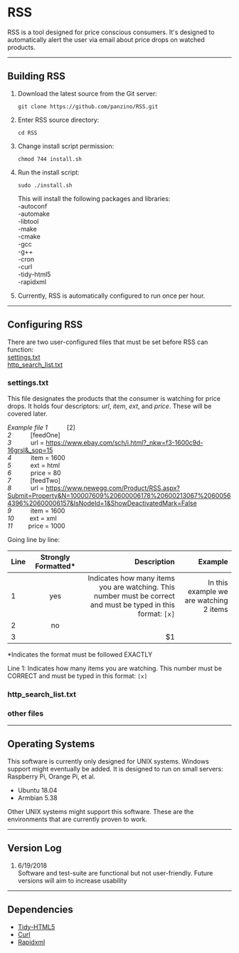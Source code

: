 # RSS

RSS is a tool designed for price conscious consumers. It's designed to automatically alert the user via email about price drops on watched products.

___
## Building RSS

1. Download the latest source from the Git server: 
	```
   git clone https://github.com/panzino/RSS.git
	```
2. Enter RSS source directory:
	```
   cd RSS
	```
3. Change install script permission:
	```
   chmod 744 install.sh
	```
4. Run the install script:
	```
   sudo ./install.sh
	```
	
   This will install the following packages and libraries:  
   -autoconf  
   -automake  
   -libtool  
   -make  
   -cmake  
   -gcc  
   -g++  
   -cron  
   -curl  
   -tidy-html5  
   -rapidxml  

3. Currently, RSS is automatically configured to run once per hour. 

___
## Configuring RSS

There are two user-configured files that must be set before RSS can function:   
   [settings.txt][100]  
   [http_search_list.txt][105]  


### settings.txt

This file designates the products that the consumer is watching for price drops. It holds four descriptors: *url*, *item*, *ext*, and *price*. These will be covered later. 

*Example file*
   *1* &nbsp; &nbsp; &nbsp; &nbsp; &nbsp; [2]  
   *2* &nbsp; &nbsp; &nbsp; &nbsp; &nbsp; [feedOne]    
   *3* &nbsp; &nbsp; &nbsp; &nbsp; &nbsp; url = https://www.ebay.com/sch/i.html?_nkw=f3-1600c9d-16grsl&_sop=15  
   *4* &nbsp; &nbsp; &nbsp; &nbsp; &nbsp; item = 1600  
   *5* &nbsp; &nbsp; &nbsp; &nbsp; &nbsp; ext = html  
   *6* &nbsp; &nbsp; &nbsp; &nbsp; &nbsp; price = 80  
   *7* &nbsp; &nbsp; &nbsp; &nbsp; &nbsp; [feedTwo]  
   *8* &nbsp; &nbsp; &nbsp; &nbsp; &nbsp; url = https://www.newegg.com/Product/RSS.aspx?Submit=Property&N=100007609%20600006178%20600213067%20600564396%20600006157&IsNodeId=1&ShowDeactivatedMark=False  
   *9* &nbsp; &nbsp; &nbsp; &nbsp; &nbsp; item = 1600  
   *10* &nbsp; &nbsp; &nbsp; &nbsp; ext = xml  
   *11* &nbsp; &nbsp; &nbsp; &nbsp; price = 1000  


Going line by line:  

| Line | Strongly Formatted* | Description                                                                 | Example              |
| -----|:-------------------:| ---------------------------------------------------------------------------:| --------------------:|
| 1    | yes                 | Indicates how many items you are watching. This number must be correct and must be typed in this format: `[x]` | In this example we are watching 2 items |
| 2    | no                  |                            |
| 3    |                     |    $1                           |

*Indicates the format must be followed EXACTLY


Line 1: Indicates how many items you are watching. This number must be CORRECT and must be typed in this format:  `[x]`





### http_search_list.txt


### other files

	


___
## Operating Systems

This software is currently only designed for UNIX systems. Windows support might eventually be added. It is designed to run on small servers: Raspberry Pi, Orange Pi, et al. 

* Ubuntu 18.04
* Armbian 5.38

Other UNIX systems might support this software. These are the environments that are currently proven to work.

___
## Version Log

1. 6/19/2018  
   Software and test-suite are functional but not user-friendly. Future versions will aim to increase usability

___
## Dependencies

  - [Tidy-HTML5][110]  
  - [Curl][115]  
  - [Rapidxml][120]  


[100]: settings.txt
[105]: http_search_list.txt
[110]: https://github.com/htacg/tidy-html5
[115]: https://github.com/curl/curl
[120]: http://rapidxml.sourceforge.net/manual.html
